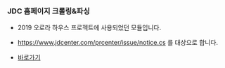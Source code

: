 ### JDC 홈페이지 크롤링&파싱



* 2019 오로라 하우스 프로젝트에 사용되었던 모듈입니다.

* https://www.jdcenter.com/prcenter/issue/notice.cs 를 대상으로 합니다.

* [바로가기](https://github.com/newfull5/Web_Crawlling/blob/master/JDC%ED%81%AC%EB%A1%A4%EB%A7%81.ipynb)
